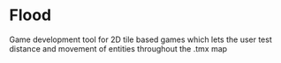 # Flood
Game development tool for 2D tile based games which lets the user test distance and movement of entities throughout the .tmx map
